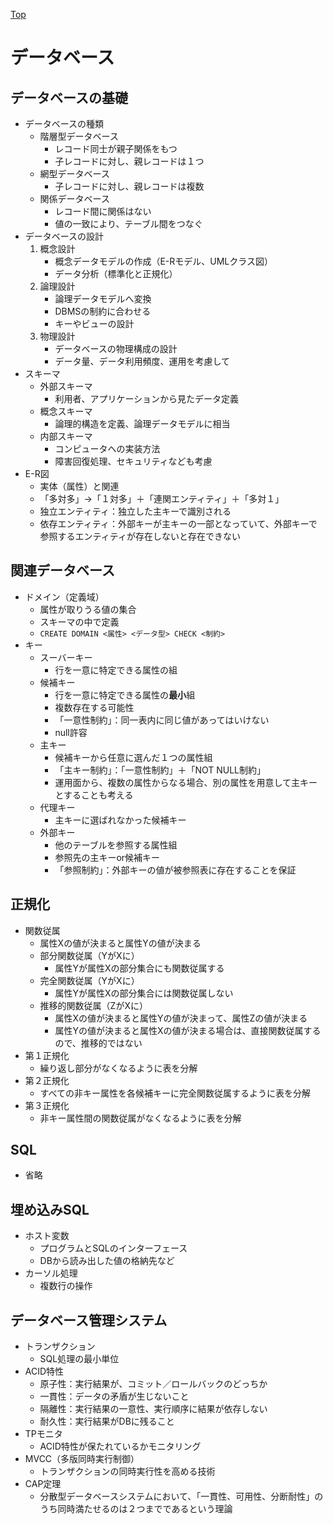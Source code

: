 [Top](../README.md)
# データベース
## データベースの基礎
- データベースの種類
  - 階層型データベース
    - レコード同士が親子関係をもつ
    - 子レコードに対し、親レコードは１つ
  - 網型データベース
    - 子レコードに対し、親レコードは複数
  - 関係データベース
    - レコード間に関係はない
    - 値の一致により、テーブル間をつなぐ
- データベースの設計
  1. 概念設計
      - 概念データモデルの作成（E-Rモデル、UMLクラス図）
      - データ分析（標準化と正規化） 
  2. 論理設計
      - 論理データモデルへ変換
      - DBMSの制約に合わせる
      - キーやビューの設計
  3. 物理設計
      - データベースの物理構成の設計
      - データ量、データ利用頻度、運用を考慮して
- スキーマ
  - 外部スキーマ
    - 利用者、アプリケーションから見たデータ定義
  - 概念スキーマ
    - 論理的構造を定義、論理データモデルに相当
  - 内部スキーマ
    - コンピュータへの実装方法
    - 障害回復処理、セキュリティなども考慮
- E-R図
  - 実体（属性）と関連
  - 「多対多」→「１対多」＋「連関エンティティ」＋「多対１」
  - 独立エンティティ：独立した主キーで識別される
  - 依存エンティティ：外部キーが主キーの一部となっていて、外部キーで参照するエンティティが存在しないと存在できない

## 関連データベース
- ドメイン（定義域）
  - 属性が取りうる値の集合
  - スキーマの中で定義
  - `CREATE DOMAIN <属性> <データ型> CHECK <制約>`
- キー
  - スーバーキー
    - 行を一意に特定できる属性の組
  - 候補キー
    - 行を一意に特定できる属性の**最小**組
    - 複数存在する可能性
    - 「一意性制約」：同一表内に同じ値があってはいけない
    - null許容
  - 主キー
    - 候補キーから任意に選んだ１つの属性組
    - 「主キー制約」：「一意性制約」＋「NOT NULL制約」
    - 運用面から、複数の属性からなる場合、別の属性を用意して主キーとすることも考える
  - 代理キー
    - 主キーに選ばれなかった候補キー
  - 外部キー
    - 他のテーブルを参照する属性組
    - 参照先の主キーor候補キー
    - 「参照制約」：外部キーの値が被参照表に存在することを保証

## 正規化
- 関数従属
  - 属性Xの値が決まると属性Yの値が決まる
  - 部分関数従属（YがXに）
    - 属性Yが属性Xの部分集合にも関数従属する
  - 完全関数従属（YがXに）
    - 属性Yが属性Xの部分集合には関数従属しない
  - 推移的関数従属（ZがXに）
    - 属性Xの値が決まると属性Yの値が決まって、属性Zの値が決まる
    - 属性Yの値が決まると属性Xの値が決まる場合は、直接関数従属するので、推移的ではない
- 第１正規化
  - 繰り返し部分がなくなるように表を分解
- 第２正規化
  - すべての非キー属性を各候補キーに完全関数従属するように表を分解
- 第３正規化
  - 非キー属性間の関数従属がなくなるように表を分解

## SQL
- 省略

## 埋め込みSQL
- ホスト変数
  - プログラムとSQLのインターフェース
  - DBから読み出した値の格納先など
- カーソル処理
  - 複数行の操作

## データベース管理システム
- トランザクション
  - SQL処理の最小単位
- ACID特性
  - 原子性：実行結果が、コミット／ロールバックのどっちか
  - 一貫性：データの矛盾が生じないこと
  - 隔離性：実行結果の一意性、実行順序に結果が依存しない
  - 耐久性：実行結果がDBに残ること
- TPモニタ
  - ACID特性が保たれているかモニタリング
- MVCC（多版同時実行制御）
  - トランザクションの同時実行性を高める技術
- CAP定理
  - 分散型データベースシステムにおいて、「一貫性、可用性、分断耐性」のうち同時満たせるのは２つまでであるという理論